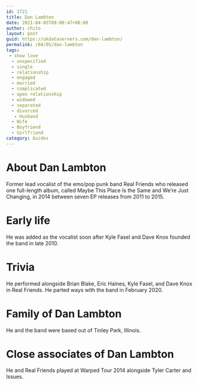 ```yaml
---
id: 1721
title: Dan Lambton
date: 2021-04-05T09:00:47+00:00
author: chito
layout: post
guid: https://ukdataservers.com/dan-lambton/
permalink: /04/05/dan-lambton
tags:
 - show love
  - unspecified
  - single
  - relationship
  - engaged
  - married
  - complicated
  - open relationship
  - widowed
  - separated
  - divorced
   - Husband
  - Wife
  - Boyfriend
  - Girlfriend
category: Guides
---
```




  
  
#  About Dan Lambton
                  
                  
                  
Former lead vocalist of the emo/pop punk band Real Friends who released one full-length album, called Maybe This Place Is the Same and We&#8217;re Just Changing, in 2014 between seven EP releases from 2011 to 2015.
                  
                
                
                
# Early life
                  
                  
                  
He was added as the vocalist soon after Kyle Fasel and Dave Knox founded the band in late 2010.
                  
                
                
                
# Trivia
                  
                  
                  
He performed alongside Brian Blake, Eric Haines, Kyle Fasel, and Dave Knox in Real Friends. He parted ways with the band in February 2020.
                  
                
                
                
# Family of Dan Lambton
                  
                  
                  
He and the band were based out of Tinley Park, Illinois.
                  
                
                
                
# Close associates of Dan Lambton
                  
                  
                  
He and Real Friends played at Warped Tour 2014 alongside Tyler Carter and Issues.
                  
                
              
            
          
          
          
    
    
  
